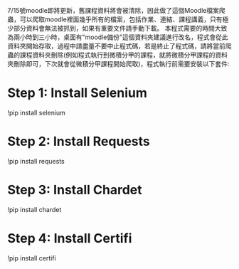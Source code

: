 7/15號moodle即將更新，舊課程資料將會被清除，因此做了這個Moodle檔案爬蟲，可以爬取moodle裡面幾乎所有的檔案，包括作業、連結、課程講義，只有極少部分資料會無法被抓到，如果有重要文件請手動下載。
本程式需要的時間大致為兩小時到三小時，桌面有"moodle備份"這個資料夾建議進行改名，程式會從此資料夾開始存取，過程中請盡量不要中止程式碼，若是終止了程式碼，請將當前爬蟲的課程資料夾刪除(例如程式執行到微積分甲的課程，就將微積分甲課程的資料夾刪除即可，下次就會從微積分甲課程開始爬取)，程式執行前需要安裝以下套件:
# Step 1: Install Selenium
!pip install selenium

# Step 2: Install Requests
!pip install requests

# Step 3: Install Chardet
!pip install chardet

# Step 4: Install Certifi
!pip install certifi
